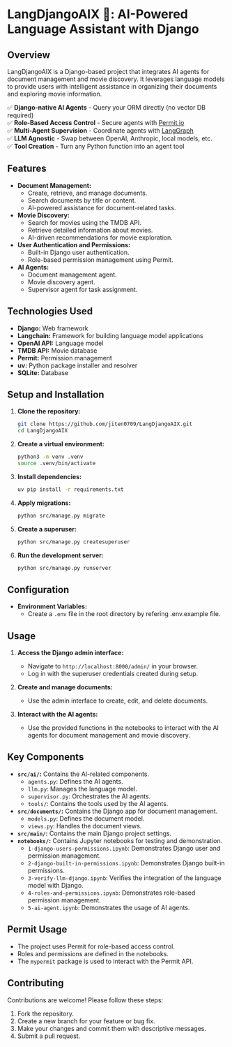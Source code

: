 # LangDjangoAIX 🚀: AI-Powered Language Assistant with Django

## Overview

LangDjangoAIX is a Django-based project that integrates AI agents for document management and movie discovery. It leverages language models to provide users with intelligent assistance in organizing their documents and exploring movie information.

✅ **Django-native AI Agents** - Query your ORM directly (no vector DB required)  
✅ **Role-Based Access Control** - Secure agents with [Permit.io](https://www.permit.io/)  
✅ **Multi-Agent Supervision** - Coordinate agents with [LangGraph](https://langchain.com/langgraph)  
✅ **LLM Agnostic** - Swap between OpenAI, Anthropic, local models, etc.  
✅ **Tool Creation** - Turn any Python function into an agent tool

## Features

- **Document Management:**
  - Create, retrieve, and manage documents.
  - Search documents by title or content.
  - AI-powered assistance for document-related tasks.
- **Movie Discovery:**
  - Search for movies using the TMDB API.
  - Retrieve detailed information about movies.
  - AI-driven recommendations for movie exploration.
- **User Authentication and Permissions:**
  - Built-in Django user authentication.
  - Role-based permission management using Permit.
- **AI Agents:**
  - Document management agent.
  - Movie discovery agent.
  - Supervisor agent for task assignment.

## Technologies Used

- **Django:** Web framework
- **Langchain:** Framework for building language model applications
- **OpenAI API:** Language model
- **TMDB API:** Movie database
- **Permit:** Permission management
- **uv:** Python package installer and resolver
- **SQLite:** Database

## Setup and Installation

1.  **Clone the repository:**

    ```bash
    git clone https://github.com/jiten0709/LangDjangoAIX.git
    cd LangDjangoAIX
    ```

2.  **Create a virtual environment:**

    ```bash
    python3 -m venv .venv
    source .venv/bin/activate
    ```

3.  **Install dependencies:**

    ```bash
    uv pip install -r requirements.txt
    ```

4.  **Apply migrations:**

    ```bash
    python src/manage.py migrate
    ```

5.  **Create a superuser:**

    ```bash
    python src/manage.py createsuperuser
    ```

6.  **Run the development server:**

    ```bash
    python src/manage.py runserver
    ```

## Configuration

- **Environment Variables:**
  - Create a `.env` file in the root directory by refering .env.example file.

## Usage

1.  **Access the Django admin interface:**

    - Navigate to `http://localhost:8000/admin/` in your browser.
    - Log in with the superuser credentials created during setup.

2.  **Create and manage documents:**

    - Use the admin interface to create, edit, and delete documents.

3.  **Interact with the AI agents:**

    - Use the provided functions in the notebooks to interact with the AI agents for document management and movie discovery.

## Key Components

- **`src/ai/`:** Contains the AI-related components.
  - `agents.py`: Defines the AI agents.
  - `llm.py`: Manages the language model.
  - `supervisor.py`: Orchestrates the AI agents.
  - `tools/`: Contains the tools used by the AI agents.
- **`src/documents/`:** Contains the Django app for document management.
  - `models.py`: Defines the document model.
  - `views.py`: Handles the document views.
- **`src/main/`:** Contains the main Django project settings.
- **`notebooks/`:** Contains Jupyter notebooks for testing and demonstration.
  - `1-django-users-permissions.ipynb`: Demonstrates Django user and permission management.
  - `2-django-built-in-permissions.ipynb`: Demonstrates Django built-in permissions.
  - `3-verify-llm-django.ipynb`: Verifies the integration of the language model with Django.
  - `4-roles-and-permissions.ipynb`: Demonstrates role-based permission management.
  - `5-ai-agent.ipynb`: Demonstrates the usage of AI agents.

## Permit Usage

- The project uses Permit for role-based access control.
- Roles and permissions are defined in the notebooks.
- The `mypermit` package is used to interact with the Permit API.

## Contributing

Contributions are welcome! Please follow these steps:

1.  Fork the repository.
2.  Create a new branch for your feature or bug fix.
3.  Make your changes and commit them with descriptive messages.
4.  Submit a pull request.

##
